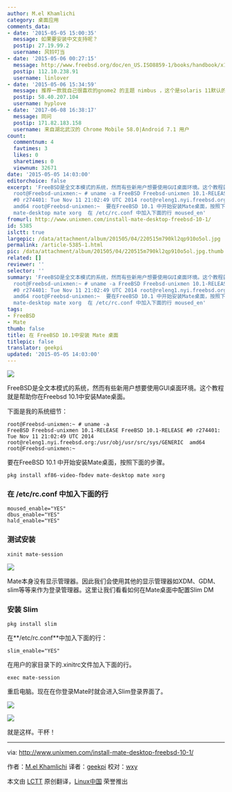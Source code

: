 ```yaml
---
author: M.el Khamlichi
category: 桌面应用
comments_data:
- date: '2015-05-05 15:00:35'
  message: 如果要安装中文支持呢？
  postip: 27.19.99.2
  username: 风铃叮当
- date: '2015-05-06 00:27:15'
  message: http://www.freebsd.org/doc/en_US.ISO8859-1/books/handbook/x11-wm.html
  postip: 112.10.238.91
  username: linlover
- date: '2015-05-06 15:34:59'
  message: 推荐一款我自己很喜欢的gnome2 的主题 nimbus ，这个是solaris 11默认的主题。样式很喜欢！
  postip: 58.40.207.104
  username: hyplove
- date: '2017-06-08 16:38:17'
  message: 同问
  postip: 171.82.183.158
  username: 来自湖北武汉的 Chrome Mobile 58.0|Android 7.1 用户
count:
  commentnum: 4
  favtimes: 3
  likes: 0
  sharetimes: 0
  viewnum: 32671
date: '2015-05-05 14:03:00'
editorchoice: false
excerpt: 'FreeBSD是全文本模式的系统，然而有些新用户想要使用GUI桌面环境。这个教程就是帮助你在Freebsd 10.1中安装Mate桌面。 下面是我的系统细节：
  root@Freebsd-unixmen:~ # uname -a FreeBSD Freebsd-unixmen 10.1-RELEASE FreeBSD 10.1-RELEASE
  #0 r274401: Tue Nov 11 21:02:49 UTC 2014 root@releng1.nyi.freebsd.org:/usr/obj/usr/src/sys/GENERIC
  amd64 root@Freebsd-unixmen:~  要在FreeBSD 10.1 中开始安装Mate桌面，按照下面的步骤。 pkg install xf86-video-fbdev
  mate-desktop mate xorg  在 /etc/rc.conf 中加入下面的行 moused_en'
fromurl: http://www.unixmen.com/install-mate-desktop-freebsd-10-1/
id: 5385
islctt: true
largepic: /data/attachment/album/201505/04/220515m790kl2qp910o5ol.jpg
permalink: /article-5385-1.html
pic: /data/attachment/album/201505/04/220515m790kl2qp910o5ol.jpg.thumb.jpg
related: []
reviewer: ''
selector: ''
summary: 'FreeBSD是全文本模式的系统，然而有些新用户想要使用GUI桌面环境。这个教程就是帮助你在Freebsd 10.1中安装Mate桌面。 下面是我的系统细节：
  root@Freebsd-unixmen:~ # uname -a FreeBSD Freebsd-unixmen 10.1-RELEASE FreeBSD 10.1-RELEASE
  #0 r274401: Tue Nov 11 21:02:49 UTC 2014 root@releng1.nyi.freebsd.org:/usr/obj/usr/src/sys/GENERIC
  amd64 root@Freebsd-unixmen:~  要在FreeBSD 10.1 中开始安装Mate桌面，按照下面的步骤。 pkg install xf86-video-fbdev
  mate-desktop mate xorg  在 /etc/rc.conf 中加入下面的行 moused_en'
tags:
- FreeBSD
- Mate
thumb: false
title: 在 FreeBSD 10.1中安装 Mate 桌面
titlepic: false
translator: geekpi
updated: '2015-05-05 14:03:00'
---
```


![](/data/attachment/album/201505/04/220515m790kl2qp910o5ol.jpg)


FreeBSD是全文本模式的系统，然而有些新用户想要使用GUI桌面环境。这个教程就是帮助你在Freebsd 10.1中安装Mate桌面。


下面是我的系统细节：



```
root@Freebsd-unixmen:~ # uname -a
FreeBSD Freebsd-unixmen 10.1-RELEASE FreeBSD 10.1-RELEASE #0 r274401: Tue Nov 11 21:02:49 UTC 2014     root@releng1.nyi.freebsd.org:/usr/obj/usr/src/sys/GENERIC  amd64
root@Freebsd-unixmen:~

```

要在FreeBSD 10.1 中开始安装Mate桌面，按照下面的步骤。



```
pkg install xf86-video-fbdev mate-desktop mate xorg

```

### 在 /etc/rc.conf 中加入下面的行



```
moused_enable="YES"
dbus_enable="YES"
hald_enable="YES"

```

### 测试安装



```
xinit mate-session

```

![](/data/attachment/album/201505/04/220538dby0rtzzfx0yyegt.png)


Mate本身没有显示管理器。因此我们会使用其他的显示管理器如XDM、GDM、slim等等来作为登录管理器。这里让我们看看如何在Mate桌面中配置Slim DM


### 安装 Slim



```
pkg install slim

```

在**/etc/rc.conf**中加入下面的行：



```
slim_enable="YES"

```

在用户的家目录下的.xinitrc文件加入下面的行。



```
exec mate-session

```

重启电脑。现在在你登录Mate时就会进入Slim登录界面了。


![](/data/attachment/album/201505/04/220639iw1woom3jhpgz3dd.png)


![](/data/attachment/album/201505/04/220655e2fg9p3z3iuimzu7.png)


就是这样。干杯！




---


via: <http://www.unixmen.com/install-mate-desktop-freebsd-10-1/>


作者：[M.el Khamlichi](http://www.unixmen.com/author/pirat9/) 译者：[geekpi](https://github.com/geekpi) 校对：[wxy](https://github.com/wxy)


本文由 [LCTT](https://github.com/LCTT/TranslateProject) 原创翻译，[Linux中国](http://linux.cn/) 荣誉推出